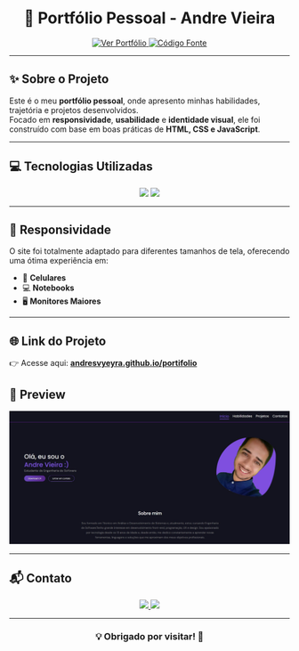 <h1 align="center">🚀 Portfólio Pessoal - Andre Vieira</h1>

<p align="center">
  <a href="https://andresvyeyra.github.io/portifolio/">
    <img src="https://img.shields.io/badge/🖥️-Ver%20Portfólio-blueviolet?style=for-the-badge" alt="Ver Portfólio" />
  </a>
  <a href="https://github.com/AndreSVyeyra/portifolio">
    <img src="https://img.shields.io/badge/📂-Código%20Fonte-000?style=for-the-badge" alt="Código Fonte" />
  </a>
</p>

---

## ✨ Sobre o Projeto

Este é o meu **portfólio pessoal**, onde apresento minhas habilidades, trajetória e projetos desenvolvidos.  
Focado em **responsividade**, **usabilidade** e **identidade visual**, ele foi construído com base em boas práticas de **HTML, CSS e JavaScript**.

---

## 💻 Tecnologias Utilizadas

<p align="center">
  <img src="https://img.shields.io/badge/HTML5-E34F26?style=for-the-badge&logo=html5&logoColor=white" />
  <img src="https://img.shields.io/badge/CSS3-1572B6?style=for-the-badge&logo=css3&logoColor=white" />
  <!-- <img src="https://img.shields.io/badge/JavaScript-F7DF1E?style=for-the-badge&logo=javascript&logoColor=black" /> -->
</p>

---

## 📱 Responsividade

O site foi totalmente adaptado para diferentes tamanhos de tela, oferecendo uma ótima experiência em:

- 📱 **Celulares**
- 💻 **Notebooks**
- 🖥️ **Monitores Maiores**

---

## 🌐 Link do Projeto

👉 Acesse aqui:
<a href="https://andresvyeyra.github.io/portifolio/" target="_blank">
<strong>andresvyeyra.github.io/portifolio</strong>
</a>

## 📸 Preview

<p align="center">
  <img src="img/tela 1.jpeg" alt="Preview do Portfólio" width="800px">
</p>

---

## 📬 Contato

<p align="center">
  <a href="mailto:andrevieira19992018@gmail.com">
    <img src="https://img.shields.io/badge/📧 Email-D14836?style=for-the-badge&logo=gmail&logoColor=white" />
  </a>
  <a href="https://www.linkedin.com/in/seu-link-aqui">
    <img src="https://img.shields.io/badge/💼 LinkedIn-0A66C2?style=for-the-badge&logo=linkedin&logoColor=white" />
  </a>
</p>

---

<h3 align="center">💡 Obrigado por visitar! 🚀</h3>
